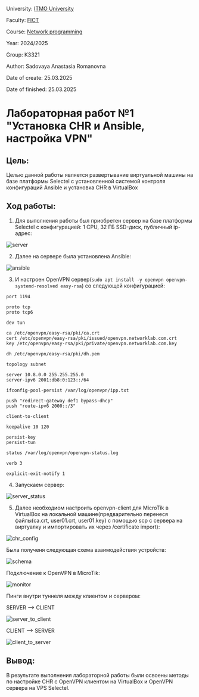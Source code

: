 University: [ITMO University](https://itmo.ru/ru/)

Faculty: [FICT](https://fict.itmo.ru)

Course: [Network programming](https://github.com/itmo-ict-faculty/network-programming)

Year: 2024/2025

Group: K3321

Author: Sadovaya Anastasia Romanovna

Date of create: 25.03.2025

Date of finished: 25.03.2025

# Лабораторная работ №1 "Установка CHR и Ansible, настройка VPN"

## Цель:
Целью данной работы является развертывание виртуальной машины на базе платформы Selectel с установленной системой контроля конфигураций Ansible и установка CHR в VirtualBox

## Ход работы:

1. Для выполнения работы был приобретен сервер на базе платформы Selectel с конфигурацией: 1 CPU, 32 ГБ SSD-диск, публичный ip-адрес:

![server](./images/cloud.png)

2. Далее на сервере была установлена Ansible:

![ansible](./images/ansible.png)

3. И настроен OpenVPN сервер(```sudo apt install -y openvpn openvpn-systemd-resolved easy-rsa```) со следующей конфигурацией:

```
port 1194

proto tcp
proto tcp6

dev tun

ca /etc/openvpn/easy-rsa/pki/ca.crt
cert /etc/openvpn/easy-rsa/pki/issued/openvpn.networklab.com.crt
key /etc/openvpn/easy-rsa/pki/private/openvpn.networklab.com.key

dh /etc/openvpn/easy-rsa/pki/dh.pem

topology subnet

server 10.8.0.0 255.255.255.0
server-ipv6 2001:db8:0:123::/64

ifconfig-pool-persist /var/log/openvpn/ipp.txt

push "redirect-gateway def1 bypass-dhcp"
push "route-ipv6 2000::/3"

client-to-client

keepalive 10 120

persist-key
persist-tun

status /var/log/openvpn/openvpn-status.log

verb 3

explicit-exit-notify 1
```

4. Запускаем сервер:

![server_status](./images/status_server.png)

5. Далее необходиом настроить openvpn-client для MicroTik в VirtualBox на локальной машине(предварительно перенеся файлы(ca.crt, user01.crt, user01.key) с помощью scp с сервера на виртуалку и импортировать их через /certificate import):

![chr_config](./images/chr_config.png)

Была полученя следующая схема взаимодействия устройств:

![schema](./images/schema.png)

Подключение к OpenVPN в MicroTik:

![monitor](./images/monitor-ovpn.png)

Пинги внутри туннеля между клиентом и сервером:

SERVER --> CLIENT

![server_to_client](./images/ping_server_to_client.png)

CLIENT --> SERVER

![client_to_server](./images/ping_client_to_server.png)


## Вывод:

В результате выполнения лабораторной работы были освоены методы по настройке CHR с OpenVPN клиентом на VirtualBox и OpenVPN сервера на VPS Selectel.